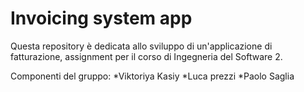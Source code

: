 # Invoicing system app

Questa repository è dedicata allo sviluppo di un'applicazione di fatturazione, assignment per il corso di Ingegneria del Software 2.

Componenti del gruppo: 
*Viktoriya Kasiy
*Luca prezzi
*Paolo Saglia